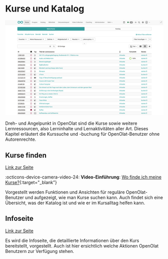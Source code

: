 # Kurse und Katalog

![Meine Kurse](assets/mycourses-de.png)

Dreh- und Angelpunkt in OpenOlat sind die Kurse sowie weitere Lernressourcen,
also Lerninhalte und Lernaktivitäten aller Art. Dieses Kapitel erläutert die
Kurssuche und -buchung für OpenOlat-Benutzer ohne Autorenrechte.

## Kurse finden

[Link zur Seite](Finding_courses.de.md)

:octicons-device-camera-video-24: **Video-Einführung**: [Wo finde ich meine Kurse?](<https://www.youtube.com/embed/2sN32vLD9UY>){:target="_blank”}

Vorgestellt werden Funktionen und Ansichten für
reguläre OpenOlat-Benutzer und aufgezeigt, wie man Kurse suchen
kann. Auch findet sich eine Übersicht, was der Katalog ist und wie er im
Kursalltag helfen kann.

## Infoseite

[Link zur Seite](Info_page.de.md)

Es wird die Infoseite, die detaillierte
Informationen über den Kurs bereitstellt, vorgestellt. Auch ist hier
ersichtlich welche Aktionen OpenOlat Benutzern zur Verfügung stehen.
